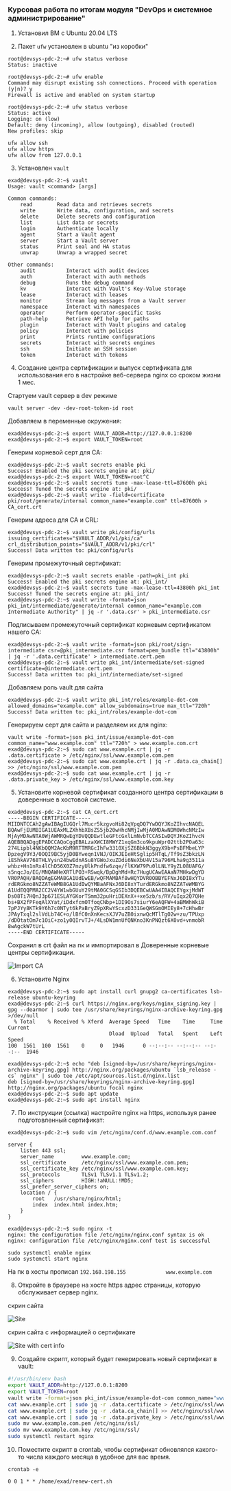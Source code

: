 ### Курсовая работа по итогам модуля "DevOps и системное администрирование"

1. Установил ВМ с Ubuntu 20.04 LTS

2. Пакет `ufw` установлен в ubuntu "из коробки"

```
root@devsys-pdc-2:~# ufw status verbose
Status: inactive

root@devsys-pdc-2:~# ufw enable
Command may disrupt existing ssh connections. Proceed with operation (y|n)? y
Firewall is active and enabled on system startup

root@devsys-pdc-2:~# ufw status verbose
Status: active
Logging: on (low)
Default: deny (incoming), allow (outgoing), disabled (routed)
New profiles: skip

ufw allow ssh
ufw allow https
ufw allow from 127.0.0.1

```

3. Установлен `vault`

```
exad@devsys-pdc-2:~$ vault
Usage: vault <command> [args]

Common commands:
    read        Read data and retrieves secrets
    write       Write data, configuration, and secrets
    delete      Delete secrets and configuration
    list        List data or secrets
    login       Authenticate locally
    agent       Start a Vault agent
    server      Start a Vault server
    status      Print seal and HA status
    unwrap      Unwrap a wrapped secret

Other commands:
    audit          Interact with audit devices
    auth           Interact with auth methods
    debug          Runs the debug command
    kv             Interact with Vault's Key-Value storage
    lease          Interact with leases
    monitor        Stream log messages from a Vault server
    namespace      Interact with namespaces
    operator       Perform operator-specific tasks
    path-help      Retrieve API help for paths
    plugin         Interact with Vault plugins and catalog
    policy         Interact with policies
    print          Prints runtime configurations
    secrets        Interact with secrets engines
    ssh            Initiate an SSH session
    token          Interact with tokens
```

4. Создание центра сертификации и выпуск сертификата для использования его в настройке веб-сервера nginx со сроком жизни 1 мес.

Стартуем vault сервер в dev режиме
```
vault server -dev -dev-root-token-id root
```

Добавляем в переменные окружения:

```
exad@devsys-pdc-2:~$ export VAULT_ADDR=http://127.0.0.1:8200
exad@devsys-pdc-2:~$ export VAULT_TOKEN=root
```

Генерим корневой серт для CA:

```
exad@devsys-pdc-2:~$ vault secrets enable pki
Success! Enabled the pki secrets engine at: pki/
exad@devsys-pdc-2:~$ export VAULT_TOKEN=root^C
exad@devsys-pdc-2:~$ vault secrets tune -max-lease-ttl=87600h pki
Success! Tuned the secrets engine at: pki/
exad@devsys-pdc-2:~$ vault write -field=certificate pki/root/generate/internal common_name="example.com" ttl=87600h > CA_cert.crt
```

Генерим адреса для CA и CRL:

```
exad@devsys-pdc-2:~$ vault write pki/config/urls issuing_certificates="$VAULT_ADDR/v1/pki/ca" crl_distribution_points="$VAULT_ADDR/v1/pki/crl"
Success! Data written to: pki/config/urls
```

Генерим промежуточный сертификат:

```
exad@devsys-pdc-2:~$ vault secrets enable -path=pki_int pki
Success! Enabled the pki secrets engine at: pki_int/
exad@devsys-pdc-2:~$ vault secrets tune -max-lease-ttl=43800h pki_int
Success! Tuned the secrets engine at: pki_int/
exad@devsys-pdc-2:~$ vault write -format=json pki_int/intermediate/generate/internal common_name="example.com Intermediate Authority" | jq -r '.data.csr' > pki_intermediate.csr
```

Подписываем промежуточный сертификат корневым сертификатом нашего CA:

```
exad@devsys-pdc-2:~$ vault write -format=json pki/root/sign-intermediate csr=@pki_intermediate.csr format=pem_bundle ttl="43800h" | jq -r '.data.certificate' > intermediate.cert.pem
exad@devsys-pdc-2:~$ vault write pki_int/intermediate/set-signed certificate=@intermediate.cert.pem
Success! Data written to: pki_int/intermediate/set-signed
```

Добавляем роль vault для сайта

```
exad@devsys-pdc-2:~$ vault write pki_int/roles/example-dot-com allowed_domains="example.com" allow_subdomains=true max_ttl="720h"
Success! Data written to: pki_int/roles/example-dot-com
```

Генерируем серт для сайта и разделяем их для nginx:

```
vault write -format=json pki_int/issue/example-dot-com common_name="www.example.com" ttl="720h" > www.example.com.crt
exad@devsys-pdc-2:~$ sudo cat www.example.crt | jq -r .data.certificate > /etc/nginx/ssl/www.example.com.pem
exad@devsys-pdc-2:~$ sudo cat www.example.crt | jq -r .data.ca_chain[] >> /etc/nginx/ssl/www.example.com.pem
exad@devsys-pdc-2:~$ sudo cat www.example.crt | jq -r .data.private_key > /etc/nginx/ssl/www.example.com.key
```

5. Установите корневой сертификат созданного центра сертификации в доверенные в хостовой системе.

```
exad@devsys-pdc-2:~$ cat CA_cert.crt
-----BEGIN CERTIFICATE-----
MIIDNTCCAh2gAwIBAgIUGQrl7Mucr5kzgvoHi82qVpqDQ7YwDQYJKoZIhvcNAQEL
BQAwFjEUMBIGA1UEAxMLZXhhbXBsZS5jb20wHhcNMjIwMjA0MDAwNDM0WhcNMzIw
MjAyMDAwNTA0WjAWMRQwEgYDVQQDEwtleGFtcGxlLmNvbTCCASIwDQYJKoZIhvcN
AQEBBQADggEPADCCAQoCggEBALzaXWCI8MWYZ1xqGm3co9kpuWprO2ttb2POa63c
274Lipbl4NKbQQM2AcKbM9RTTMRGcIhFw3310XjSZ6BbkN3ggyX9b+PsBFMbeLYP
DpzegV9Y3/0OQI9BC5yjD0BYweqn1VNJ/OIKJEIeHtSglip5HTqL/Tf9sZ3bkzLN
iEShkAV768THLVysn24bwEdnASu8YGWoJxuZDdi6NeXbU4V15a796MLha9g3511a
whbz+Hn1nRx4lChD56X0Z7mzyUlkPndfw6zqe/flKXW79Pu0lLNLY9yZLO8UAFG/
s5nqcJo/EG/MNQAWHeXRTlPO3+RSwqk/BpDghMd+Rc7HugUCAwEAAaN7MHkwDgYD
VR0PAQH/BAQDAgEGMA8GA1UdEwEB/wQFMAMBAf8wHQYDVR0OBBYEFNxJ6DI8xYTu
rdERGkmo8NZZATeWMB8GA1UdIwQYMBaAFNxJ6DI8xYTurdERGkmo8NZZATeWMBYG
A1UdEQQPMA2CC2V4YW1wbGUuY29tMA0GCSqGSIb3DQEBCwUAA4IBAQCEYgxjMdWT
Ds08Ti7HQnJ3p671ESLAYGKorTSmm32puHriDEXnX++xe5zb/s/RV/uIqx2Q7QHe
bs+BX2fPFeqAlXYat/iDdxfcmOTfoqCNbp+1DI9Os7siurY6eAQFW+4aBMWhWkiB
7pPJYy8KTk9Y6h7c0NTyt6kPaBryZ9pXRwYScxzD331GeQWSGmOMIEy8+7cHhwBr
JPAyTxql2slVdLb74C+o/lBfC0nXnKecsXJV7uZB0ixnwQcMTlTgO2w+zu/TPUxp
/dDOtatOm7c1OiC+zo1y0QIrvTJ+/4LsDW1mnUfQNKno3KnPNQzt6X0vd+vnmobR
8wAgckW7tUrL
-----END CERTIFICATE-----
```

Сохранил в crt файл на пк и импортировал в Доверенные корневые центры сертификации.

![Import CA](img/import-ca.png)

6. Установите Nginx

```
exad@devsys-pdc-2:~$ sudo apt install curl gnupg2 ca-certificates lsb-release ubuntu-keyring
exad@devsys-pdc-2:~$ curl https://nginx.org/keys/nginx_signing.key | gpg --dearmor | sudo tee /usr/share/keyrings/nginx-archive-keyring.gpg >/dev/null
  % Total    % Received % Xferd  Average Speed   Time    Time     Time  Current
                                 Dload  Upload   Total   Spent    Left  Speed
100  1561  100  1561    0     0   1946      0 --:--:-- --:--:-- --:--:--  1946

exad@devsys-pdc-2:~$ echo "deb [signed-by=/usr/share/keyrings/nginx-archive-keyring.gpg] http://nginx.org/packages/ubuntu `lsb_release -cs` nginx" | sudo tee /etc/apt/sources.list.d/nginx.list
deb [signed-by=/usr/share/keyrings/nginx-archive-keyring.gpg] http://nginx.org/packages/ubuntu focal nginx
exad@devsys-pdc-2:~$ sudo apt update
exad@devsys-pdc-2:~$ sudo apt install nginx
```

7. По инструкции (ссылка) настройте nginx на https, используя ранее подготовленный сертификат:

```
exad@devsys-pdc-2:~$ sudo vim /etc/nginx/conf.d/www.example.com.conf
```

```
server {
    listen 443 ssl;
    server_name         www.example.com;
    ssl_certificate     /etc/nginx/ssl/www.example.com.pem;
    ssl_certificate_key /etc/nginx/ssl/www.example.com.key;
    ssl_protocols       TLSv1 TLSv1.1 TLSv1.2;
    ssl_ciphers         HIGH:!aNULL:!MD5;
    ssl_prefer_server_ciphers on;
    location / {
        root   /usr/share/nginx/html;
        index  index.html index.htm;
    }
}
```

```
exad@devsys-pdc-2:~$ sudo nginx -t
nginx: the configuration file /etc/nginx/nginx.conf syntax is ok
nginx: configuration file /etc/nginx/nginx.conf test is successful
```

```
sudo systemctl enable nginx
sudo systemctl start nginx
```

На пк в хосты прописал `192.168.198.155             www.example.com`


8. Откройте в браузере на хосте https адрес страницы, которую обслуживает сервер nginx.


скрин сайта

![Site](img/nginx-welcome-page.png)

скрин сайта с информацией о сертификате

![Site with cert info](img/nginx-welcome-page2.png)

9. Создайте скрипт, который будет генерировать новый сертификат в vault:

```bash
#!/usr/bin/env bash
export VAULT_ADDR=http://127.0.0.1:8200
export VAULT_TOKEN=root
vault write -format=json pki_int/issue/example-dot-com common_name="www.example.com" ttl="720h" > www.example.com.crt
cat www.example.crt | sudo jq -r .data.certificate > /etc/nginx/ssl/www.example.com.pem
cat www.example.crt | sudo jq -r .data.ca_chain[] >> /etc/nginx/ssl/www.example.com.pem
cat www.example.crt | sudo jq -r .data.private_key > /etc/nginx/ssl/www.example.com.key
sudo mv www.example.com.pem /etc/nginx/ssl/
sudo mv www.example.com.key /etc/nginx/ssl/
sudo systemctl restart nginx
```

10. Поместите скрипт в crontab, чтобы сертификат обновлялся какого-то числа каждого месяца в удобное для вас время.

```
crontab -e

0 0 1 * * /home/exad/renew-cert.sh
```
